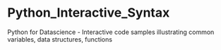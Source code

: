 # Python_Interactive_Syntax
 Python for Datascience -  Interactive code samples illustrating common variables, data structures, functions
